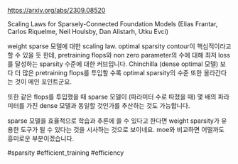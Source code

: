 https://arxiv.org/abs/2309.08520

Scaling Laws for Sparsely-Connected Foundation Models (Elias Frantar, Carlos Riquelme, Neil Houlsby, Dan Alistarh, Utku Evci)

weight sparse 모델에 대한 scaling law. optimal sparsity contour이 핵심적이라고 할 수 있을 듯 한데, pretraining flops와 non zero parameter의 수에 대해 최저 loss를 달성하는 sparsity 수준에 대한 커브입니다. Chinchilla (dense optimal 모델) 보다 더 많은  pretraining flops를 투입할 수록 optimal sparsity의 수준 또한 올라간다는 것이 메인 포인트군요.

또한 같은 flops를 투입했을 때 sparse 모델이 (파라미터 수로 따졌을 때) 몇 배의 파라미터를 가진 dense 모델과 동일할 것인가를 추산하는 것도 가능합니다.

sparse 모델을 효율적으로 학습과 추론에 쓸 수 있다고 한다면 weight sparsity가 유용한 도구가 될 수 있다는 것을 시사하는 것으로 보이네요. moe와 비교하면 어떨까도 흥미로운 부분이겠습니다.

#sparsity #efficient_training #efficiency 